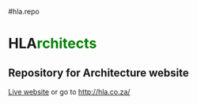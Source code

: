 #hla.repo

<p align="center">
<h1 class="float-left">
        HLA<span style="color:green;">rchitects</span>
    </h1>
</p>

## Repository for Architecture website

[Live website](http://hla.co.za/)
or go to http://hla.co.za/
